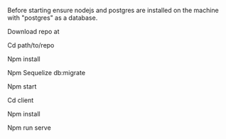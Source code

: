 Before starting ensure nodejs and postgres are installed on the machine with "postgres" as a database.

Download repo at 

Cd path/to/repo

Npm install

Npm Sequelize db:migrate

Npm start

Cd client

Npm install

Npm run serve
